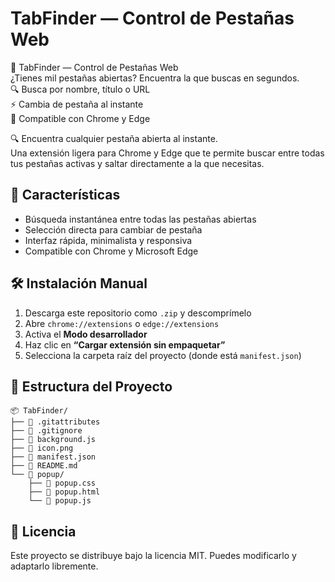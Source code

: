# TabFinder — Control de Pestañas Web

🧠 TabFinder — Control de Pestañas Web  
¿Tienes mil pestañas abiertas? Encuentra la que buscas en segundos.  
🔍 Busca por nombre, título o URL  
⚡ Cambia de pestaña al instante  
🧩 Compatible con Chrome y Edge  

🔍 Encuentra cualquier pestaña abierta al instante.  
Una extensión ligera para Chrome y Edge que te permite buscar entre todas tus pestañas activas y saltar directamente a la que necesitas.

## 🚀 Características

- Búsqueda instantánea entre todas las pestañas abiertas
- Selección directa para cambiar de pestaña
- Interfaz rápida, minimalista y responsiva
- Compatible con Chrome y Microsoft Edge

## 🛠️ Instalación Manual

1. Descarga este repositorio como `.zip` y descomprímelo
2. Abre `chrome://extensions` o `edge://extensions`
3. Activa el **Modo desarrollador**
4. Haz clic en **“Cargar extensión sin empaquetar”**
5. Selecciona la carpeta raíz del proyecto (donde está `manifest.json`)

## 📁 Estructura del Proyecto
```
📦 TabFinder/
├── 📄 .gitattributes
├── 📄 .gitignore
├── 📄 background.js
├── 📄 icon.png
├── 📄 manifest.json
├── 📄 README.md
└── 📁 popup/
    ├── 📄 popup.css
    ├── 📄 popup.html
    └── 📄 popup.js
```
## 📜 Licencia

Este proyecto se distribuye bajo la licencia MIT. Puedes modificarlo y adaptarlo libremente.

